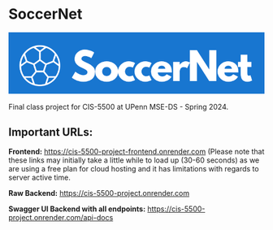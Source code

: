 # SoccerNet
![logo](https://github.com/carrilca/CIS-5500-Project/blob/main/client/src/assets/logo.png)


Final class project for CIS-5500 at UPenn MSE-DS - Spring 2024.

## Important URLs:

**Frontend:** https://cis-5500-project-frontend.onrender.com (Please note that these links may initially take a little while to load up (30-60 seconds) as we are using a free plan for cloud hosting and it has limitations with regards to server active time.

**Raw Backend:** https://cis-5500-project.onrender.com

**Swagger UI Backend with all endpoints:** https://cis-5500-project.onrender.com/api-docs

